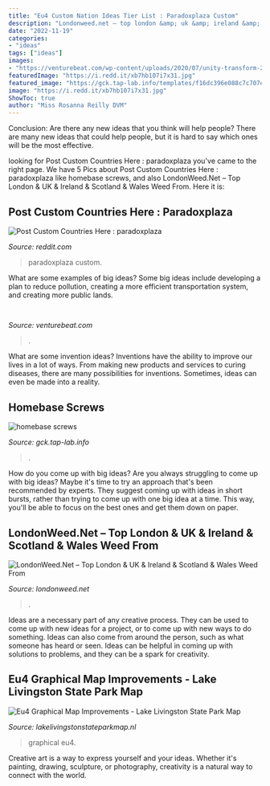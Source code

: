 ```yaml
---
title: "Eu4 Custom Nation Ideas Tier List : Paradoxplaza Custom"
description: "Londonweed.net – top london &amp; uk &amp; ireland &amp; scotland &amp; wales weed from"
date: "2022-11-19"
categories:
- "ideas"
tags: ["ideas"]
images:
- "https://venturebeat.com/wp-content/uploads/2020/07/unity-transform-2020-labeling-comlexity.jpg"
featuredImage: "https://i.redd.it/xb7hb107i7x31.jpg"
featured_image: "https://gck.tap-lab.info/templates/f16dc396e088c7c707eabe9d7479e7a2/img/866f0615c3e5d010bafc35caf60c4804.jpg"
image: "https://i.redd.it/xb7hb107i7x31.jpg"
ShowToc: true
author: "Miss Rosanna Reilly DVM"
---
```



Conclusion: Are there any new ideas that you think will help people?
There are many new ideas that could help people, but it is hard to say which ones will be the most effective.

	

		
looking for Post Custom Countries Here : paradoxplaza you've came to the right page. We have 5 Pics about Post Custom Countries Here : paradoxplaza like homebase screws,  and also LondonWeed.Net – Top London &amp; UK &amp; Ireland &amp; Scotland &amp; Wales Weed From. Here it is:
		
    
## Post Custom Countries Here : Paradoxplaza

<img loading=lazy src="http://i.imgur.com/ZDSeOtC.jpg" onerror="this.onerror=null;this.src='https://tse2.mm.bing.net/th?id=OIP.Phbq2k4RJ7e0u7BQ-xfl4wHaEK&amp;pid=15.1';" alt="Post Custom Countries Here : paradoxplaza">

_Source: reddit.com_

>paradoxplaza custom. 

	

What are some examples of big ideas?
Some big ideas include developing a plan to reduce pollution, creating a more efficient transportation system, and creating more public lands.

    
## 

<img loading=lazy src="https://venturebeat.com/wp-content/uploads/2020/07/unity-transform-2020-labeling-comlexity.jpg" onerror="this.onerror=null;this.src='https://tse1.mm.bing.net/th?id=OIP.Muk9wk0wxlX4FOFIj9yonAHaEn&amp;pid=15.1';" alt="">

_Source: venturebeat.com_

>. 

	

What are some invention ideas?
Inventions have the ability to improve our lives in a lot of ways. From making new products and services to curing diseases, there are many possibilities for inventions. Sometimes, ideas can even be made into a reality.

    
## Homebase Screws

<img loading=lazy src="https://gck.tap-lab.info/templates/f16dc396e088c7c707eabe9d7479e7a2/img/866f0615c3e5d010bafc35caf60c4804.jpg" onerror="this.onerror=null;this.src='https://tse2.mm.bing.net/th?id=OIP.n_AgQSlZ5LVmX5Nwb5sNMACCBJ&amp;pid=15.1';" alt="homebase screws">

_Source: gck.tap-lab.info_

>. 

	

How do you come up with big ideas?
Are you always struggling to come up with big ideas? Maybe it's time to try an approach that's been recommended by experts. They suggest coming up with ideas in short bursts, rather than trying to come up with one big idea at a time. This way, you'll be able to focus on the best ones and get them down on paper.

    
## LondonWeed.Net – Top London &amp; UK &amp; Ireland &amp; Scotland &amp; Wales Weed From

<img loading=lazy src="http://comprarmarihuanamadrid.es/wp-content/uploads/2021/02/Diseno-sin-titulo-2021-02-18T210021.347.jpg" onerror="this.onerror=null;this.src='https://tse4.mm.bing.net/th?id=OIP.XoZqVy9axAbYWpfYaTmf9AAAAA&amp;pid=15.1';" alt="LondonWeed.Net – Top London &amp; UK &amp; Ireland &amp; Scotland &amp; Wales Weed From">

_Source: londonweed.net_

>. 

	

Ideas are a necessary part of any creative process. They can be used to come up with new ideas for a project, or to come up with new ways to do something. Ideas can also come from around the person, such as what someone has heard or seen. Ideas can be helpful in coming up with solutions to problems, and they can be a spark for creativity.

    
## Eu4 Graphical Map Improvements - Lake Livingston State Park Map

<img loading=lazy src="https://i.redd.it/xb7hb107i7x31.jpg" onerror="this.onerror=null;this.src='https://tse3.mm.bing.net/th?id=OIP.WRpi4yflOL5AnQ_ZruexAwHaHa&amp;pid=15.1';" alt="Eu4 Graphical Map Improvements - Lake Livingston State Park Map">

_Source: lakelivingstonstateparkmap.nl_

>graphical eu4. 

	

Creative art is a way to express yourself and your ideas. Whether it's painting, drawing, sculpture, or photography, creativity is a natural way to connect with the world.

